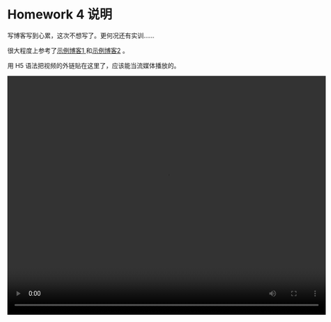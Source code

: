 # Homework 4 说明

写博客写到心累，这次不想写了。更何况还有实训……

很大程度上参考了[示例博客1 ](https://blog.csdn.net/x2_yt/article/details/66969242) 和[示例博客2](https://blog.csdn.net/c486c/article/details/79952255) 。

用 H5 语法把视频的外链贴在这里了，应该能当流媒体播放的。

<video src="http://ovi1rdu1p.bkt.clouddn.com/unity-hw4.mp4" width="720" height="540" controls="controls">
Your browser does not support the video tag.
</video>